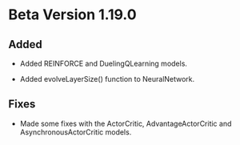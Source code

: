 # Beta Version 1.19.0

## Added

* Added REINFORCE and DuelingQLearning models.

* Added evolveLayerSize() function to NeuralNetwork.

## Fixes

* Made some fixes with the ActorCritic, AdvantageActorCritic and AsynchronousActorCritic models.
